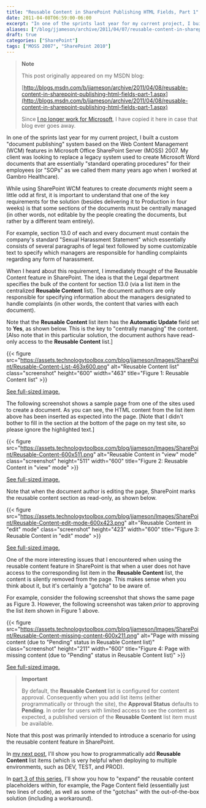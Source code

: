 ```yaml
---
title: "Reusable Content in SharePoint Publishing HTML Fields, Part 1"
date: 2011-04-08T06:59:00-06:00
excerpt: "In one of the sprints last year for my current project, I built a custom \"document publishing\" system based on the Web Content Management (WCM) features in Microsoft Office SharePoint Server (MOSS) 2007. My client was looking to replace a legacy system..."
aliases: ["/blog/jjameson/archive/2011/04/07/reusable-content-in-sharepoint-publishing-html-fields-part-1.aspx", "/blog/jjameson/archive/2011/04/08/reusable-content-in-sharepoint-publishing-html-fields-part-1.aspx"]
draft: true
categories: ["SharePoint"]
tags: ["MOSS 2007", "SharePoint 2010"]
---
```


> **Note**
>
> This post originally appeared on my MSDN blog:
>
> [http://blogs.msdn.com/b/jjameson/archive/2011/04/08/reusable-content-in-sharepoint-publishing-html-fields-part-1.aspx](http://blogs.msdn.com/b/jjameson/archive/2011/04/08/reusable-content-in-sharepoint-publishing-html-fields-part-1.aspx)
>
> Since [I no longer work for Microsoft](/blog/jjameson/2011/09/02/last-day-with-microsoft), I have copied it here in case that blog                 ever goes away.

In one of the sprints last year for my current project, I built a custom "document         publishing" system based on the Web Content Management (WCM) features in Microsoft         Office SharePoint Server (MOSS) 2007. My client was looking to replace a legacy         system used to create Microsoft Word documents that are essentially "standard operating         procedures" for their employees (or "SOPs" as we called them many years ago when         I worked at Gambro Healthcare).

While using SharePoint WCM features to create *documents* might seem a little         odd at first, it is important to understand that one of the key requirements for         the solution (besides delivering it to Production in four weeks) is that some sections         of the documents must be centrally managed (in other words, not editable by the         people creating the documents, but rather by a different team entirely).

For example, section 13.0 of each and every document must contain the company's         standard "Sexual Harassment Statement" which essentially consists of several paragraphs         of legal text followed by some customizable text to specify which managers are responsible         for handling complaints regarding any form of harassment.

When I heard about this requirement, I immediately thought of the Reusable Content         feature in SharePoint. The idea is that the Legal department specifies the bulk         of the content for section 13.0 (via a list item in the centralized **Reusable
Content** list). The document authors are only responsible for specifying         information about the managers designated to handle complaints (in other words,         the content that varies with each document).

Note that the **Reusable Content** list item has the **Automatic
Update** field set to **Yes**, as shown below. This is the         key to "centrally managing" the content. [Also note that in this particular solution,         the document authors have read-only access to the **Reusable Content**         list.]

{{< figure
src="https://assets.technologytoolbox.com/blog/jjameson/Images/SharePoint/Reusable-Content-List-463x600.png"
alt="Reusable Content list"
class="screenshot"
height="600"
width="463"
title="Figure 1: Reusable Content list" >}}

[See full-sized image.](https://assets.technologytoolbox.com/blog/jjameson/Images/SharePoint/Reusable-Content-List-991x1285.png)

The following screenshot shows a sample page from one of the sites used to create         a document. As you can see, the HTML content from the list item above has been inserted         as expected into the page. [Note that I didn't bother to fill in the section at         the bottom of the page on my test site, so please ignore the highlighted text.]

{{< figure
src="https://assets.technologytoolbox.com/blog/jjameson/Images/SharePoint/Reusable-Content-600x511.png"
alt="Reusable Content in \"view\" mode"
class="screenshot"
height="511"
width="600"
title="Figure 2: Reusable Content in \"view\" mode" >}}

[See full-sized image.](https://assets.technologytoolbox.com/blog/jjameson/Images/SharePoint/Reusable-Content-1006x857.png)

Note that when the document author is editing the page, SharePoint marks the reusable         content section as read-only, as shown below.

{{< figure
src="https://assets.technologytoolbox.com/blog/jjameson/Images/SharePoint/Reusable-Content-edit-mode-600x423.png"
alt="Reusable Content in \"edit\" mode"
class="screenshot"
height="423"
width="600"
title="Figure 3: Reusable Content in \"edit\" mode" >}}

[See full-sized image.](https://assets.technologytoolbox.com/blog/jjameson/Images/SharePoint/Reusable-Content-edit-mode-1011x713.png)

One of the more interesting issues that I encountered when using the reusable content         feature in SharePoint is that when a user does not have access to the corresponding         list item in the **Reusable Content** list, the content is silently         removed from the page. This makes sense when you think about it, but it's certainly         a "gotcha" to be aware of.

For example, consider the following screenshot that shows the same page as Figure         3. However, the following screenshot was taken *prior* to approving the list         item shown in Figure 1 above.

{{< figure
src="https://assets.technologytoolbox.com/blog/jjameson/Images/SharePoint/Reusable-Content-missing-content-600x211.png"
alt="Page with missing content (due to \"Pending\" status in Reusable Content list)"
class="screenshot"
height="211"
width="600"
title="Figure 4: Page with missing content (due to \"Pending\" status in Reusable Content list)" >}}

[See full-sized image.](https://assets.technologytoolbox.com/blog/jjameson/Images/SharePoint/Reusable-Content-missing-content-1006x353.png)

> **Important**
>
> By default, the **Reusable Content** list is configured for content approval. Consequently when you add list items (either programmatically or through the site), the **Approval Status** defaults to **Pending**. In order for users with limited access to see the content as expected, a published version of the **Reusable Content** list item must be available.

Note that this post was primarily intended to introduce a scenario for using the         reusable content feature in SharePoint.

In [my next post](/blog/jjameson/2011/04/13/reusable-content-in-sharepoint-publishing-html-fields-part-2), I'll show you how to programmatically add **Reusable Content** list items (which is very helpful when deploying to multiple environments,         such as DEV, TEST, and PROD).

In [part 3 of this series](/blog/jjameson/2011/04/14/reusable-content-in-sharepoint-publishing-html-fields-part-3), I'll show you how to "expand" the reusable content         placeholders within, for example, the Page Content field (essentially just two lines         of code), as well as some of the "gotchas" with the out-of-the-box solution (including         a workaround).

